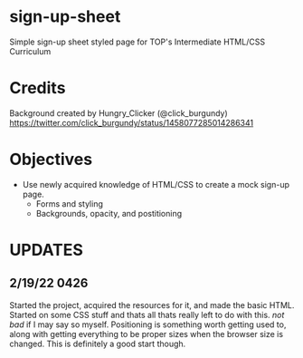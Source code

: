 # sign-up-sheet
Simple sign-up sheet styled page for TOP's Intermediate HTML/CSS Curriculum

# Credits
Background created by Hungry_Clicker (@click_burgundy)
https://twitter.com/click_burgundy/status/1458077285014286341


# Objectives

 - Use newly acquired knowledge of HTML/CSS to create a mock sign-up page.
   - Forms and styling
   - Backgrounds, opacity, and postitioning


# UPDATES

## 2/19/22 0426

Started the project, acquired the resources for it, and made the basic HTML. Started on some CSS stuff and thats all thats really left to do with this. *not bad* if I may say so myself. Positioning is something worth getting used to, along with getting everything to be proper sizes when the browser size is changed. This is definitely a good start though.